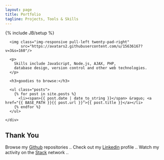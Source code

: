 ```yaml
---
layout: page
title: Portfolio
tagline: Projects, Tools & Skills
---
```

{% include JB/setup %}

<div class="container">
  <div class="row">
    <div class="col-xs-12">
    
      <img class="img-responsive pull-left twenty-pad-right" 
           src="https://avatars2.githubusercontent.com/u/15636167?v=3&s=160"/>
      
      <p>
        Skills include JavaScript, Node.js, AJAX, PHP, 
        database design, version control and other web technologies.
      </p>
      
      <h3>goodies to browse:</h3>
      
      <ul class="posts">
        {% for post in site.posts %}
          <li><span>{{ post.date | date_to_string }}</span> &raquo; <a href="{{ BASE_PATH }}{{ post.url }}">{{ post.title }}</a></li>
        {% endfor %}
      </ul>
      
    </div>
  </div>
</div>

## Thank You

Browse my [Github](https://github.com/isaacdozier) repositories .. 
Check out my [Linkedin](https://www.linkedin.com/in/isaac-dozier-14a6b044) profile .. 
Watch my activity on the [Stack](http://stackoverflow.com/users/4566193/isaac-dozier) network .. 
